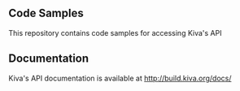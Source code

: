 ## Code Samples

This repository contains code samples for accessing Kiva's API

## Documentation

Kiva's API documentation is available at http://build.kiva.org/docs/
